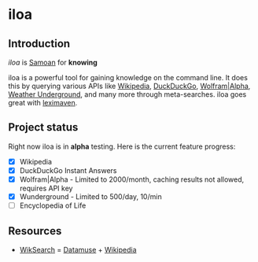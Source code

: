 # iloa

## Introduction

*iloa* is [Samoan](https://en.wikipedia.org/wiki/Samoan_language) for **knowing**

iloa is a powerful tool for gaining knowledge on the command line. It does this by querying various APIs like [Wikipedia](https://www.wikipedia.org), [DuckDuckGo](https://duckduckgo.com/api), [Wolfram|Alpha](https://www.wolframalpha.com/about.html), [Weather Underground](https://www.wunderground.com/), and many more through meta-searches. iloa goes great with  [leximaven](https://github.com/drawnepicenter/leximaven).

## Project status

Right now iloa is in **alpha** testing. Here is the current feature progress:

- [x] Wikipedia
- [x] DuckDuckGo Instant Answers
- [x] Wolfram|Alpha - Limited to 2000/month, caching results not allowed, requires API key
- [x] Wunderground - Limited to 500/day, 10/min
- [ ] Encyclopedia of Life

## Resources

- [WikSearch](http://www.wiksearch.com) = [Datamuse](http://www.datamuse.com/api/) + [Wikipedia](https://www.wikipedia.org)
